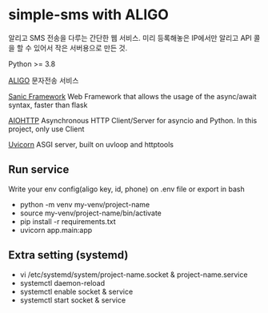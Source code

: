 # simple-sms with ALIGO
알리고 SMS 전송을 다루는 간단한 웹 서비스. 미리 등록해놓은 IP에서만 알리고 API 콜을 할 수 있어서 작은 서버용으로 만든 것.

Python >= 3.8

[ALIGO](https://smartsms.aligo.in/admin/api/info.html)
문자전송 서비스

[Sanic Framework](https://sanic.readthedocs.io/)
Web Framework that allows the usage of the async/await syntax, faster than flask

[AIOHTTP](https://docs.aiohttp.org/en/stable/)
Asynchronous HTTP Client/Server for asyncio and Python. In this project, only use Client

[Uvicorn](https://www.uvicorn.org/)
ASGI server, built on uvloop and httptools

## Run service
Write your env config(aligo key, id, phone) on .env file or export in bash

- python -m venv my-venv/project-name
- source my-venv/project-name/bin/activate
- pip install -r requirements.txt
- uvicorn app.main:app

## Extra setting (systemd)
- vi /etc/systemd/system/project-name.socket & project-name.service
- systemctl daemon-reload
- systemctl enable socket & service
- systemctl start socket & service

